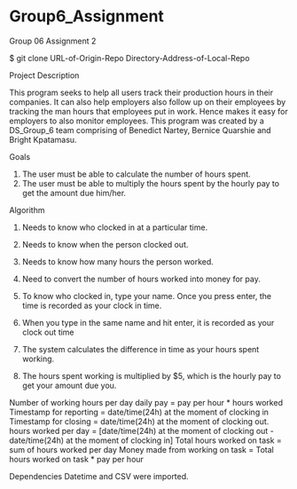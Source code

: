 # Group6_Assignment
Group 06 Assignment 2

$ git clone URL-of-Origin-Repo Directory-Address-of-Local-Repo

Project Description

This program seeks to help all users track their production hours in their companies.
It can also help employers also follow up on their employees by tracking the man hours that 
employees put in work. Hence makes it easy for employers to also monitor employees. 
This program was created by a DS_Group_6 team comprising of Benedict Nartey, Bernice Quarshie and 
Bright Kpatamasu. 

Goals
1. The user must be able to calculate the number of hours spent.
2. The user must be able to multiply the hours spent by the hourly pay to get the amount due him/her.


Algorithm
1. Needs to know who clocked in at a particular time.
2. Needs to know when the person clocked out.
3. Needs to know how many hours the person worked.
4. Need to convert the number of hours worked into money for pay.

1. To know who clocked in, type your name. Once you press enter, the time is recorded as your clock in time.
2. When you type in the same name and hit enter, it is recorded as your clock out time
3. The system calculates the difference in time as your hours spent working.
4. The hours spent working is multiplied by $5, which is the hourly pay to get your amount due you.

Number of working hours per day
daily pay = pay per hour * hours worked
Timestamp for reporting = date/time(24h) at the moment of clocking in
Timestamp for closing = date/time(24h) at the moment of clocking out.
hours worked per day = [date/time(24h) at the moment of clocking out - date/time(24h) at the moment of clocking in]
Total hours worked on task = sum of hours worked per day
Money made from working on task = Total hours worked on task * pay per hour

Dependencies
Datetime and CSV were imported.
